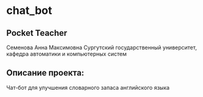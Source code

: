 # chat_bot
## Pocket Teacher
Семенова Анна Максимовна
Сургутский государственный университет, кафедра автоматики и компьютерных систем
## Описание проекта:
Чат-бот для улучшения словарного запаса английского языка
